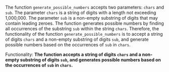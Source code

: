 The function `generate_possible_numbers` accepts two parameters: `chars` and `sub`. The parameter `chars` is a string of digits with a length not exceeding 1,000,000. The parameter `sub` is a non-empty substring of digits that may contain leading zeroes. The function generates possible numbers by finding all occurrences of the substring `sub` within the string `chars`. Therefore, the functionality of the function `generate_possible_numbers` is to accept a string of digits `chars` and a non-empty substring of digits `sub`, and generate possible numbers based on the occurrences of `sub` in `chars`. 

Functionality: **The function accepts a string of digits `chars` and a non-empty substring of digits `sub`, and generates possible numbers based on the occurrences of `sub` in `chars`.**